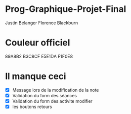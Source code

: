 # Prog-Graphique-Projet-Final

Justin Bélanger
Florence Blackburn

# Couleur officiel 
89A8B2 
B3C8CF
E5E1DA
F1F0E8


# Il manque ceci
- [x] Message lors de la modification de la note
- [x] Validation du form des séances
- [x] Validation du form des activite modifier
- [x] les boutons retours
